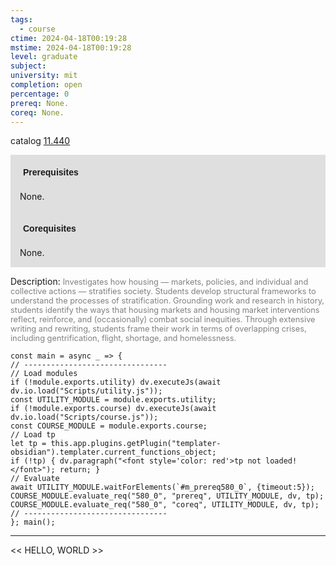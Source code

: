```yaml
---
tags:
  - course
ctime: 2024-04-18T00:19:28
mstime: 2024-04-18T00:19:28
level: graduate
subject: 
university: mit
completion: open
percentage: 0
prereq: None.
coreq: None.
---
```


catalog [11.440](http://student.mit.edu/catalog/m11c.html#11.440)

<span style="display: block; padding: 15px; background-color: rgb(100, 100, 100, 0.2);"><font id="m_prereq580_0" style="display: block; font-family: Arial, sans-serif; font-weight: bold; padding: 5px">Prerequisites</font><br><span id="prereq580_0">None.</span></span>
<span style="display: block; padding: 15px; background-color: rgb(100, 100, 100, 0.2);"><font id="m_coreq580_0" style="display: block; font-family: Arial, sans-serif; font-weight: bold; padding: 5px">Corequisites</font><br><span id="coreq580_0">None.</span></span>

<font style="">Description:</font>
<font style="color: grey; font-size: 0.8rem;">Investigates how housing — markets, policies, and individual and collective actions — stratifies society. Students develop structural frameworks to understand the processes of stratification. Grounding work and research in history, students identify the ways that housing markets and housing market interventions reflect, reinforce, and (occasionally) combat social inequities. Through extensive writing and rewriting, students frame their work in terms of overlapping crises, including gentrification, flight, shortage, and homelessness.</font>

```dataviewjs
const main = async _ => {
// --------------------------------
// Load modules
if (!module.exports.utility) dv.executeJs(await dv.io.load("Scripts/utility.js"));
const UTILITY_MODULE = module.exports.utility;
if (!module.exports.course) dv.executeJs(await dv.io.load("Scripts/course.js"));
const COURSE_MODULE = module.exports.course;
// Load tp
let tp = this.app.plugins.getPlugin("templater-obsidian").templater.current_functions_object;
if (!tp) { dv.paragraph("<font style='color: red'>tp not loaded!</font>"); return; }
// Evaluate
await UTILITY_MODULE.waitForElements(`#m_prereq580_0`, {timeout:5});
COURSE_MODULE.evaluate_req("580_0", "prereq", UTILITY_MODULE, dv, tp);
COURSE_MODULE.evaluate_req("580_0", "coreq", UTILITY_MODULE, dv, tp);
// --------------------------------
}; main();
```

---

<< HELLO, WORLD >>
